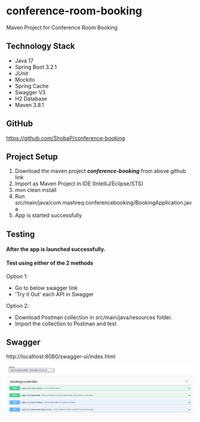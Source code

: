 # conference-room-booking
Maven Project for Conference Room Booking

Technology Stack
------------------
- Java 17 
- Spring Boot 3.2.1
- JUnit
- Mockito
- Spring Cache
- Swagger V3
- H2 Database
- Maven 3.8.1

GitHub
----------------
https://github.com/ShobaP/conference-booking

Project Setup
--------------------
1. Download the maven project <b><I>conference-booking</I></B> from above github link
2. Import as Maven Project in IDE (IntelliJ/Eclipse/STS)
3. mvn clean install
4. Run src/main/java/com.mashreq.conferencebooking/BookingApplication.java
5. App is started successfully

Testing
-------------------
#### After the app is launched successfully.
#### Test using either of the 2 methods

Option 1: 
- Go to below swagger link
- 'Try it Out' each API in Swagger

Option 2:
- Download Postman collection in src/main/java/resources folder.
- Import the collection to Postman and test

Swagger
--------------------
http://localhost:8080/swagger-ui/index.html

![img.png](conference-booking/src/main/resources/img.png)


